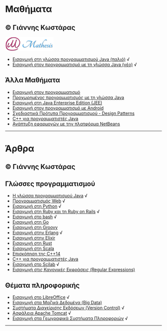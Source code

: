 # Μαθήματα 
© Γιάννης Κωστάρας
---

[![Mathesis](Courses/Mathesis/assets/mathesis.png)](http://mathesis.cup.gr)

* [Εισαγωγή στη γλώσσα προγραμματισμού Java (παλιό)](Courses/Mathesis/Intro2Java/README.md) √
* [Εισαγωγή στον προγραμματισμό με τη γλώσσα Java (νέο)](Courses/Mathesis/Intro2ProgrammingWithJava/README.md) √

## Άλλα Μαθήματα
* [Εισαγωγή στον προγραμματισμό](Courses/Other/Intro2Programming/README.md)
* [Προχωρημένος προγραμματισμός με τη γλώσσα Java](Courses/Other/AdvancedJava/README.md)
* [Εισαγωγή στη Java Enterprise Edition (JEE)](Courses/Other/JavaEE/README.md)
* [Εισαγωγή στον προγραμματισμό με Android](Courses/Other/Android/README.md)
* [Σχεδιαστικά Πρότυπα Προγραμματισμού - Design Patterns](Courses/Other/DesignPatterns/README.md)
* [C++ για προγραμματιστές Java](Courses/Other/Cpp/README.md)
* [Ανάπτυξη εφαρμογών με την πλατφόρμα NetBeans](Courses/Other/NetBeansRCP/README.md)

---

# Άρθρα 
© Γιάννης Κωστάρας
---

## Γλώσσες προγραμματισμού

* [Η γλώσσα προγραμματισμού Java](Programming/Java/README.md) √
* [Προγραμματισμός Web](Programming/Web/README.md) √
* [Εισαγωγή στη Python](Programming/Python/README.md) √
* [Εισαγωγή στη Ruby και τη Ruby on Rails](Programming/Ruby/README.md) √
* [Εισαγωγή στο bash](Programming/Bash/README.md) √
* [Εισαγωγή στη Go](Programming/Go/README.md)
* [Εισαγωγή στη Groovy](Programming/Groovy/README.md)
* [Εισαγωγή στην Erlang](Programming/Erlang/README.md) √
* [Εισαγωγή στην Elixir](Programming/Elixir/README.md)
* [Εισαγωγή στη Rust](Programming/Rust/README.md)
* [Εισαγωγή στη Scala](vScala/README.md)
* [Επισκόπηση της C++14](Programming/Cpp/Cpp14/README.md)
* [C++ για προγραμματιστές Java](Programming/Cpp/Cpp-Java/README.md)
* [Εισαγωγή στο Scilab](Programming/Scilab/README.md) √
* [Εισαγωγή στις Κανονικές Εκφράσεις (Regular Expressions)](Programming/Regex/README.md)

## Θέματα πληροφορικής
* [Εισαγωγή στο LibreOffice](IT/LibreOffice/README.md) √
* [Εισαγωγή στα Μαζικά Δεδομένα (Big Data)](IT/BigData/README.md)
* [Συστήματα Διαχείρισης Εκδόσεων (Version Control)](IT/VersionControl/README.md) √
* [Ασφάλεια Apache Tomcat](IT/SecureTomcat/README.md) √
* [Εισαγωγή στα Γεωγραφικά Συστήματα Πληροφοριών](IT/GIS/README.md) √

---